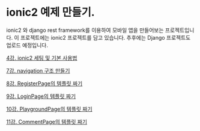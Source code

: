 # ionic2 예제 만들기.
ionic2 와 django rest framework를 이용하여 모바일 앱을 만들어보는 프로젝트입니다. 
이 프로젝트에는 ionic2 프로젝트를 담고 있습니다. 추후에는 Django 프로젝트도 업로드
예정입니다. 

[4강. ionic2 세팅 및 기본 사용법](https://github.com/modoodoc/ionic2-example/tree/4969325ec13516b55c4db4597ccd5e8a3af5abe1)

[7강. navigation 구조 만들기](https://github.com/modoodoc/ionic2-example/tree/fe76fce85d7a890b669219d6be2f6956994a253e)

[8강. RegisterPage의 템플릿 짜기](https://github.com/modoodoc/ionic2-example/tree/eff67f2a04e7850ae2195e842d437d5b35ee47f9)

[9강. LoginPage의 템플릿 짜기](https://github.com/modoodoc/ionic2-example/tree/e2e2b4ef39e830ec53aeb162c0fc170811c133c0)

[10강. PlaygroundPage의 템플릿 짜기](https://github.com/modoodoc/ionic2-example/tree/c8c0b5e595bd83d64daaa9c2fbca60745deca140)

[11강. CommentPage의 템플릿 짜기](https://github.com/modoodoc/ionic2-example/tree/e8d5e3f87443fe5155d9058b19e3ced8e8b791a5)
